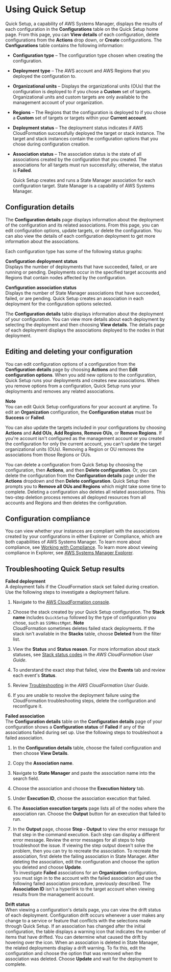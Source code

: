 # Using Quick Setup<a name="quick-setup-using"></a>

Quick Setup, a capability of AWS Systems Manager, displays the results of each configuration in the **Configurations** table on the Quick Setup home page\. From this page, you can **View details** of each configuration, delete configurations from the **Actions** drop down, or **Create** configurations\. The **Configurations** table contains the following information:
+ **Configuration type** – The configuration type chosen when creating the configuration\. 
+ **Deployment type** – The AWS account and AWS Regions that you deployed the configuration to\.
+ **Organizational units** – Displays the organizational units \(OUs\) that the configuration is deployed to if you chose a **Custom** set of targets\. Organizational units and custom targets are only available to the management account of your organization\.
+ **Regions** – The Regions that the configuration is deployed to if you chose a **Custom** set of targets or targets within your **Current account**\. 
+ **Deployment status** – The deployment status indicates if AWS CloudFormation successfully deployed the target or stack instance\. The target and stack instances contain the configuration options that you chose during configuration creation\.
+ **Association status** – The association status is the state of all associations created by the configuration that you created\. The associations for all targets must run successfully; otherwise, the status is **Failed**\.

  Quick Setup creates and runs a State Manager association for each configuration target\. State Manager is a capability of AWS Systems Manager\.

## Configuration details<a name="quick-setup-details"></a>

The **Configuration details** page displays information about the deployment of the configuration and its related associations\. From this page, you can edit configuration options, update targets, or delete the configuration\. You can also view the details of each configuration deployment to get more information about the associations\. 

Each configuration type has some of the following status graphs:

**Configuration deployment status**  
Displays the number of deployments that have succeeded, failed, or are running or pending\. Deployments occur in the specified target accounts and Regions that contain nodes affected by the configuration\. 

**Configuration association status**  
Displays the number of State Manager associations that have succeeded, failed, or are pending\. Quick Setup creates an association in each deployment for the configuration options selected\.

The **Configuration details** table displays information about the deployment of your configuration\. You can view more details about each deployment by selecting the deployment and then choosing **View details**\. The details page of each deployment displays the associations deployed to the nodes in that deployment\.

## Editing and deleting your configuration<a name="quick-setup-edit-delete"></a>

You can edit configuration options of a configuration from the **Configuration details** page by choosing **Actions** and then **Edit configuration options**\. When you add new options to the configuration, Quick Setup runs your deployments and creates new associations\. When you remove options from a configuration, Quick Setup runs your deployments and removes any related associations\.

**Note**  
You can edit Quick Setup configurations for your account at anytime\. To edit an **Organization** configuration, the **Configuration status** must be **Success** or **Failed**\. 

You can also update the targets included in your configurations by choosing **Actions** and **Add OUs**, **Add Regions**, **Remove OUs**, or **Remove Regions**\. If you're account isn't configured as the management account or you created the configuration for only the current account, you can't update the target organizational units \(OUs\)\. Removing a Region or OU removes the associations from those Regions or OUs\. 

You can delete a configuration from Quick Setup by choosing the configuration, then **Actions**, and then **Delete configuration**\. Or, you can delete the configuration from the **Configuration details** page under the **Actions** dropdown and then **Delete configuration**\. Quick Setup then prompts you to **Remove all OUs and Regions** which might take some time to complete\. Deleting a configuration also deletes all related associations\. This two\-step deletion process removes all deployed resources from all accounts and Regions and then deletes the configuration\.

## Configuration compliance<a name="quick-setup-compliance"></a>

You can view whether your instances are compliant with the associations created by your configurations in either Explorer or Compliance, which are both capabilities of AWS Systems Manager\. To learn more about compliance, see [Working with Compliance](sysman-compliance-about.md)\. To learn more about viewing compliance in Explorer, see [AWS Systems Manager Explorer](Explorer.md)\.

## Troubleshooting Quick Setup results<a name="quick-setup-results-troubleshooting"></a>

**Failed deployment**  
A deployment fails if the CloudFormation stack set failed during creation\. Use the following steps to investigate a deployment failure\.

1. Navigate to the [AWS CloudFormation console](https://console.aws.amazon.com/cloudformation)\. 

1. Choose the stack created by your Quick Setup configuration\. The **Stack name** includes `QuickSetup` followed by the type of configuration you chose, such as `SSMHostMgmt`\. 
**Note**  
CloudFormation sometimes deletes failed stack deployments\. If the stack isn't available in the **Stacks** table, choose **Deleted** from the filter list\.

1. View the **Status** and **Status reason**\. For more information about stack statuses, see [Stack status codes](https://docs.aws.amazon.com/AWSCloudFormation/latest/UserGuide/cfn-console-view-stack-data-resources.html#cfn-console-view-stack-data-resources-status-codes) in the *AWS CloudFormation User Guide*\. 

1. To understand the exact step that failed, view the **Events** tab and review each event's **Status**\. 

1. Review [Troubleshooting](https://docs.aws.amazon.com/AWSCloudFormation/latest/UserGuide/troubleshooting.html) in the *AWS CloudFormation User Guide*\.

1. If you are unable to resolve the deployment failure using the CloudFormation troubleshooting steps, delete the configuration and reconfigure it\.

**Failed association**  
The **Configuration details** table on the **Configuration details** page of your configuration shows a **Configuration status** of **Failed** if any of the associations failed during set up\. Use the following steps to troubleshoot a failed association\.

1. In the **Configuration details** table, choose the failed configuration and then choose **View Details**\.

1. Copy the **Association name**\.

1. Navigate to **State Manager** and paste the association name into the search field\. 

1. Choose the association and choose the **Execution history** tab\.

1. Under **Execution ID**, choose the association execution that failed\.

1. The **Association execution targets** page lists all of the nodes where the association ran\. Choose the **Output** button for an execution that failed to run\.

1. In the **Output** page, choose **Step \- Output** to view the error message for that step in the command execution\. Each step can display a different error message\. Review the error messages for all steps to help troubleshoot the issue\.
If viewing the step output doesn't solve the problem, then you can try to recreate the association\. To recreate the association, first delete the failing association in State Manager\. After deleting the association, edit the configuration and choose the option you deleted and choose **Update**\.  
To investigate **Failed** associations for an **Organization** configuration, you must sign in to the account with the failed association and use the following failed association procedure, previously described\. The **Association ID** isn't a hyperlink to the target account when viewing results from the management account\.

**Drift status**  
When viewing a configuration's details page, you can view the drift status of each deployment\. Configuration drift occurs whenever a user makes any change to a service or feature that conflicts with the selections made through Quick Setup\. If an association has changed after the initial configuration, the table displays a warning icon that indicates the number of items that have drifted\. You can determine what caused the drift by hovering over the icon\. 
When an association is deleted in State Manager, the related deployments display a drift warning\. To fix this, edit the configuration and choose the option that was removed when the association was deleted\. Choose **Update** and wait for the deployment to complete\.